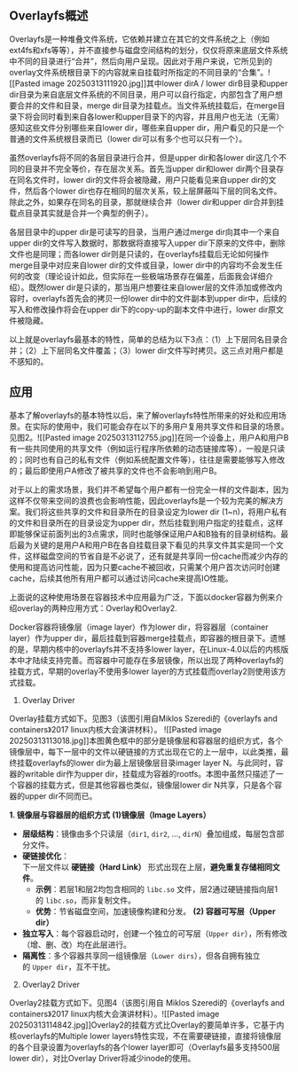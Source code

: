 ##  Overlayfs概述
Overlayfs是一种堆叠文件系统，它依赖并建立在其它的文件系统之上（例如ext4fs和xfs等等），并不直接参与磁盘空间结构的划分，仅仅将原来底层文件系统中不同的目录进行“合并”，然后向用户呈现。因此对于用户来说，它所见到的overlay文件系统根目录下的内容就来自挂载时所指定的不同目录的“合集”。![[Pasted image 20250313111920.jpg]]其中lower dirA / lower dirB目录和upper dir目录为来自底层文件系统的不同目录，用户可以自行指定，内部包含了用户想要合并的文件和目录，merge dir目录为挂载点。当文件系统挂载后，在merge目录下将会同时看到来自各lower和upper目录下的内容，并且用户也无法（无需）感知这些文件分别哪些来自lower dir，哪些来自upper dir，用户看见的只是一个普通的文件系统根目录而已（lower dir可以有多个也可以只有一个）。

虽然overlayfs将不同的各层目录进行合并，但是upper dir和各lower dir这几个不同的目录并不完全等价，存在层次关系。首先当upper dir和lower dir两个目录存在同名文件时，lower dir的文件将会被隐藏，用户只能看见来自upper dir的文件，然后各个lower dir也存在相同的层次关系，较上层屏蔽叫下层的同名文件。除此之外，如果存在同名的目录，那就继续合并（lower dir和upper dir合并到挂载点目录其实就是合并一个典型的例子）。

各层目录中的upper dir是可读写的目录，当用户通过merge dir向其中一个来自upper dir的文件写入数据时，那数据将直接写入upper dir下原来的文件中，删除文件也是同理；而各lower dir则是只读的，在overlayfs挂载后无论如何操作merge目录中对应来自lower dir的文件或目录，lower dir中的内容均不会发生任何的改变（理论设计如此，但实际在一些极端场景存在偏差，后面我会详细介绍）。既然lower dir是只读的，那当用户想要往来自lower层的文件添加或修改内容时，overlayfs首先会的拷贝一份lower dir中的文件副本到upper dir中，后续的写入和修改操作将会在upper dir下的copy-up的副本文件中进行，lower dir原文件被隐藏。

以上就是overlayfs最基本的特性，简单的总结为以下3点：（1）上下层同名目录合并；（2）上下层同名文件覆盖；（3）lower dir文件写时拷贝。这三点对用户都是不感知的。

## 应用
基本了解overlayfs的基本特性以后，来了解overlayfs特性所带来的好处和应用场景。在实际的使用中，我们可能会存在以下的多用户复用共享文件和目录的场景。见图2。![[Pasted image 20250313112755.jpg]]在同一个设备上，用户A和用户B有一些共同使用的共享文件（例如运行程序所依赖的动态链接库等），一般是只读的；同时也有自己的私有文件（例如系统配置文件等），往往是需要能够写入修改的；最后即使用户A修改了被共享的文件也不会影响到用户B。

对于以上的需求场景，我们并不希望每个用户都有一份完全一样的文件副本，因为这样不仅带来空间的浪费也会影响性能，因此overlayfs是一个较为完美的解决方案。我们将这些共享的文件和目录所在的目录设定为lower dir (1~n)，将用户私有的文件和目录所在的目录设定为upper dir，然后挂载到用户指定的挂载点，这样即能够保证前面列出的3点需求，同时也能够保证用户A和B独有的目录树结构。最后最为关键的是用户A和用户B在各自挂载目录下看见的共享文件其实是同一个文件，这样磁盘空间的节省自是不必说了，还有就是共享同一份cache而减少内存的使用和提高访问性能，因为只要cache不被回收，只需某个用户首次访问时创建cache，后续其他所有用户都可以通过访问cache来提高IO性能。

上面说的这种使用场景在容器技术中应用最为广泛，下面以docker容器为例来介绍overlay的两种应用方式：Overlay和Overlay2.

Docker容器将镜像层（image layer）作为lower dir，将容器层（container layer）作为upper dir，最后挂载到容器merge挂载点，即容器的根目录下。遗憾的是，早期内核中的overlayfs并不支持多lower layer，在Linux-4.0以后的内核版本中才陆续支持完善。而容器中可能存在多层镜像，所以出现了两种overlayfs的挂载方式，早期的overlay不使用多lower layer的方式挂载而overlay2则使用该方式挂载。

1. Overlay Driver

Overlay挂载方式如下。见图3（该图引用自Miklos Szeredi的《overlayfs and containers》2017 linux内核大会演讲材料）。
![[Pasted image 20250313113018.jpg]]本图黄色框中的部分是镜像层和容器层的组织方式，各个镜像层中，每下一层中的文件以硬链接的方式出现在它的上一层中，以此类推，最终挂载overlayfs的lower dir为最上层镜像层目录imager layer N。与此同时，容器的writable dir作为upper dir，挂载成为容器的rootfs。本图中虽然只描述了一个容器的挂载方式，但是其他容器也类似，镜像层lower dir N共享，只是各个容器的upper dir不同而已。

**1. 镜像层与容器层的组织方式**
 **(1)镜像层（Image Layers）**
- **层级结构**：镜像由多个只读层（`dir1`, `dir2`, ..., `dirN`）叠加组成，每层包含部分文件。
- **硬链接优化**：  
    下一层文件以 **硬链接（Hard Link）** 形式出现在上层，**避免重复存储相同文件**。
    - **示例**：若层1和层2均包含相同的 `libc.so` 文件，层2通过硬链接指向层1的 `libc.so`，而非复制文件。
    - **优势**：节省磁盘空间，加速镜像构建和分发。
**(2) 容器可写层（Upper dir）**
- **独立写入**：每个容器启动时，创建一个独立的可写层（`Upper dir`），所有修改（增、删、改）均在此层进行。
- **隔离性**：多个容器共享同一组镜像层（`Lower dirs`），但各自拥有独立的 `Upper dir`，互不干扰。

2. Overlay2 Driver

Overlay2挂载方式如下。见图4（该图引用自 Miklos Szeredi的《overlayfs and containers》2017 linux内核大会演讲材料）。![[Pasted image 20250313114842.jpg]]Overlay2的挂载方式比Overlay的要简单许多，它基于内核overlayfs的Multiple lower layers特性实现，不在需要硬链接，直接将镜像层的各个目录设置为overlayfs的各个lower layer即可（Overlayfs最多支持500层lower dir），对比Overlay Driver将减少inode的使用。
